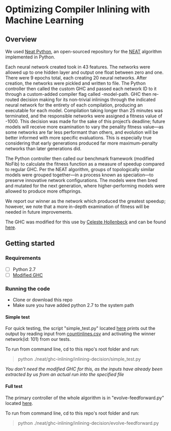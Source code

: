 # Optimizing Compiler Inlining with Machine Learning

## Overview
We used [Neat Python](https://github.com/CodeReclaimers/neat-python), an open-sourced repository for the [NEAT](https://neat-python.readthedocs.io/en/latest/index.html) algorithm implemented in Python.

Each neural network created took in 43 features. The networks were allowed up to one hidden layer and output one float between zero and one. There were 9 epochs total, each creating 20 neural networks. After creation, the networks were pickled and written to file. The Python controller then called the custom GHC and passed each network ID to it through a custom-added compiler flag called -model-path. GHC then re-routed decision making for its non-trivial inlinings through the indicated neural network for the entirety of each compilation, producing an executable for each model. Compilation taking longer than 25 minutes was terminated, and the responsible networks were assigned a fitness value of -1000. This decision was made for the sake of this project’s deadline; future models will receive more examination to vary the penality fitness value—as some networks are far less performant than others, and evolution will be better informed with more specific evaluations. This is especially true considering that early generations produced far more maximum-penalty networks than later generations did.

The Python controller then called our benchmark framework (modified NoFib) to calculate the fitness function as a measure of speedup compared to regular GHC. Per the NEAT algorithm, groups of topologically similar models were grouped together—in a process known as speciation—to preserve innovative network configurations. The models were then bred and mutated for the next generation, where higher-performing models were allowed to produce more offsprings. 

We report our winner as the network which produced the greatest speedup; however, we note that a more in-depth examination of fitness will be needed in future improvements.

The GHC was modified for this use by [Celeste Hollenbeck](https://github.com/CAHollenbeck) and can be found [here](https://github.com/CAHollenbeck/ghc-inlining-study/tree/project_debug_branch).

## Getting started
### Requirements
- [ ] Python 2.7
- [ ] [Modified GHC](https://github.com/CAHollenbeck/ghc-inlining-study/tree/project_debug_branch)

### Running the code
- Clone or download this repo
- Make sure you have added python 2.7 to the system path

#### Simple test
For quick testing, the script "simple_test.py" located [here](https://github.com/krit95/GHC_Inlining_GA_NN/tree/master/neat/ghc-inlining/inlining-decision) prints out the output by reading input from [countinlines.csv](https://github.com/krit95/GHC_Inlining_GA_NN/tree/master/notes) and activating the winner network(id: 101) from our tests.

To run from command line, cd to this repo's root folder and run:
> python ./neat/ghc-inlining/inlining-decision/simple_test.py

*You don't need the modified GHC for this, as the inputs have already been extracted by us from an actual run into the specified file*

#### Full test
The primary controller of the whole algorithm is in "evolve-feedforward.py" located [here](https://github.com/krit95/GHC_Inlining_GA_NN/tree/master/neat/ghc-inlining/inlining-decision). 

To run from command line, cd to this repo's root folder and run:
> python ./neat/ghc-inlining/inlining-decision/evolve-feedforward.py
